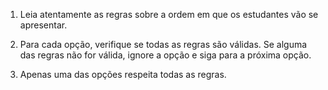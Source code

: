 1. Leia atentamente as regras sobre a ordem em que os estudantes vão se apresentar.

2. Para cada opção, verifique se todas as regras são válidas. Se alguma das regras não for válida, ignore a opção e siga para a próxima opção.

3. Apenas uma das opções respeita todas as regras.